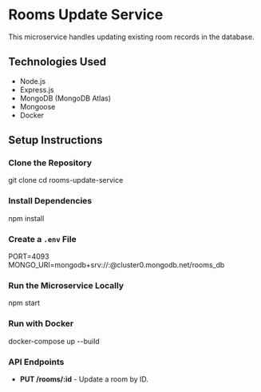 # Rooms Update Service

This microservice handles updating existing room records in the database.

## Technologies Used
- Node.js
- Express.js
- MongoDB (MongoDB Atlas)
- Mongoose
- Docker

## Setup Instructions

### Clone the Repository
git clone <repository-url>
cd rooms-update-service

### Install Dependencies
npm install

### Create a `.env` File
PORT=4093
MONGO_URI=mongodb+srv://<username>:<password>@cluster0.mongodb.net/rooms_db

### Run the Microservice Locally
npm start

### Run with Docker
docker-compose up --build

### API Endpoints
- **PUT /rooms/:id** - Update a room by ID.
